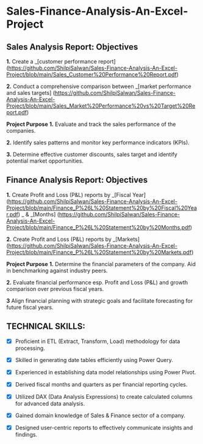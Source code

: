 # Sales-Finance-Analysis-An-Excel-Project

## Sales Analysis Report: **Objectives** 
**1.** Create a _[customer performance report]
(https://github.com/ShilpiSalwan/Sales-Finance-Analysis-An-Excel-Project/blob/main/Sales_Customer%20Performance%20Report.pdf)

**2.** Conduct a comprehensive comparison between _[market performance and sales targets]
(https://github.com/ShilpiSalwan/Sales-Finance-Analysis-An-Excel-Project/blob/main/Sales_Market%20Performance%20vs%20Target%20Report.pdf)

**Project Purpose**
**1.** Evaluate and track the  sales performance of the companies.

**2.** Identify sales patterns and monitor key performance indicators (KPIs).

**3.** Determine effective customer discounts, sales target and  identify potential market opportunities.


## Finance Analysis Report: **Objectives** 
**1.** Create Profit and Loss (P&L) reports by _[Fiscal Year]
(https://github.com/ShilpiSalwan/Sales-Finance-Analysis-An-Excel-Project/blob/main/Finance_P%26L%20Statement%20by%20Fiscal%20Year.pdf)
 _ & _[Months]
(https://github.com/ShilpiSalwan/Sales-Finance-Analysis-An-Excel-Project/blob/main/Finance_P%26L%20Statement%20by%20Months.pdf)

**2.** Create Profit and Loss (P&L) reports by _[Markets]
(https://github.com/ShilpiSalwan/Sales-Finance-Analysis-An-Excel-Project/blob/main/Finance_P%26L%20Statement%20by%20Markets.pdf)

**Project Purpose**
**1.** Determine the financial parameters of the company. Aid in benchmarking against industry peers.

**2.** Evaluate financial performance esp. Profit and Loss (P&L) and growth comparison over previous fiscal years.

**3** Align financial planning with strategic goals and facilitate forecasting for future fiscal years.

## TECHNICAL SKILLS:
- [x]	Proficient in ETL (Extract, Transform, Load) methodology for data processing.
- [x]	Skilled in generating date tables efficiently using Power Query.
- [x]	Experienced in establishing data model relationships using Power Pivot.
- [x]	Derived fiscal months and quarters as per financial reporting cycles.
- [x]	Utilized DAX (Data Analysis Expressions) to create calculated columns for advanced data analysis.
- [x]	Gained domain knowledge of Sales & Finance sector of a company.
- [x]	Designed user-centric reports to effectively communicate insights and findings. 

